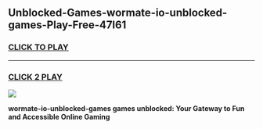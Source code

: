 
## Unblocked-Games-wormate-io-unblocked-games-Play-Free-47l61
<h3>
<a href="https://premium76.site?title=wormate-io-unblocked-games&ref=18A1">CLICK TO PLAY</a></h3>
<hr>

<h3>
<a href="https://premium76.site?title=wormate-io-unblocked-games&ref=18A1">CLICK 2 PLAY</a>
  
</h3>

<a href="https://premium76.site?title=wormate-io-unblocked-games&ref=18A1"><img src="https://clearcache.store/games.png"></a>


**wormate-io-unblocked-games games unblocked: Your Gateway to Fun and Accessible Online Gaming**
